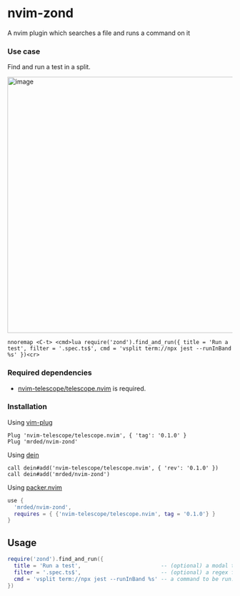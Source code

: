 # nvim-zond

A nvim plugin which searches a file and runs a command on it

### Use case
Find and run a test in a split.

<img width="574" alt="image" src="https://user-images.githubusercontent.com/347098/197293449-01b6ffb0-e41c-4152-bec6-64699476d13b.png">

```viml
nnoremap <C-t> <cmd>lua require('zond').find_and_run({ title = 'Run a test', filter = '.spec.ts$', cmd = 'vsplit term://npx jest --runInBand %s' })<cr>
```

### Required dependencies

- [nvim-telescope/telescope.nvim](https://github.com/nvim-telescope/telescope.nvim) is required.

### Installation

Using [vim-plug](https://github.com/junegunn/vim-plug)

```viml
Plug 'nvim-telescope/telescope.nvim', { 'tag': '0.1.0' }
Plug 'mrded/nvim-zond'
```

Using [dein](https://github.com/Shougo/dein.vim)

```viml
call dein#add('nvim-telescope/telescope.nvim', { 'rev': '0.1.0' })
call dein#add('mrded/nvim-zond')
```
Using [packer.nvim](https://github.com/wbthomason/packer.nvim)

```lua
use {
  'mrded/nvim-zond',
  requires = { {'nvim-telescope/telescope.nvim', tag = '0.1.0'} }
}
```

## Usage

```lua
require('zond').find_and_run({
  title = 'Run a test',                         -- (optional) a modal title.
  filter = '.spec.ts$',                         -- (optional) a regex filter the file search.
  cmd = 'vsplit term://npx jest --runInBand %s' -- a command to be run. %s will be replaced with a file path.
})
```
